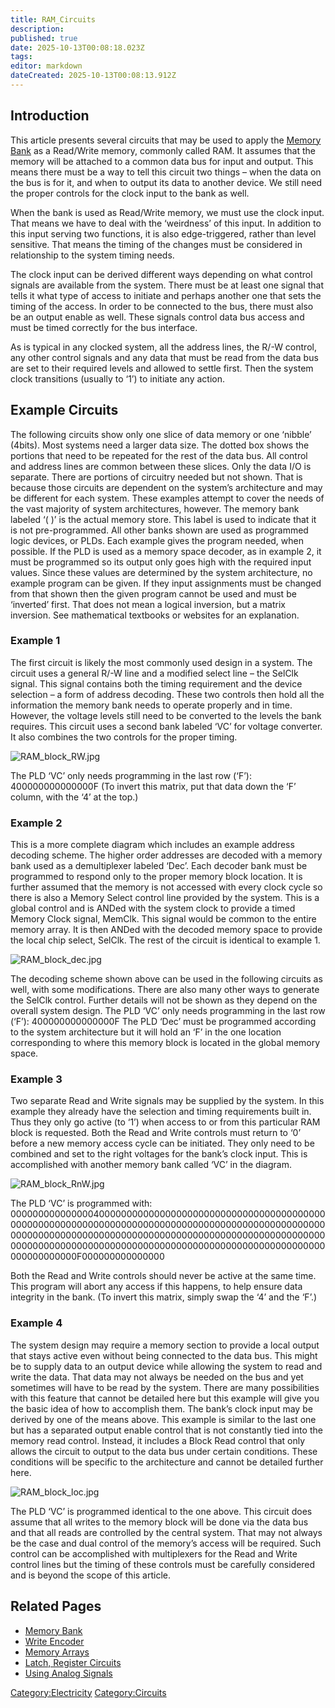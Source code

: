 ```yaml
---
title: RAM_Circuits
description: 
published: true
date: 2025-10-13T00:08:18.023Z
tags: 
editor: markdown
dateCreated: 2025-10-13T00:08:13.912Z
---
```


## Introduction

This article presents several circuits that may be used to apply the
[Memory Bank](../Recipaedia/Electrics/Memory_Bank.md "wikilink") as a Read/Write memory, commonly
called RAM. It assumes that the memory will be attached to a common data
bus for input and output. This means there must be a way to tell this
circuit two things – when the data on the bus is for it, and when to
output its data to another device. We still need the proper controls for
the clock input to the bank as well.

When the bank is used as Read/Write memory, we must use the clock input.
That means we have to deal with the ‘weirdness’ of this input. In
addition to this input serving two functions, it is also edge-triggered,
rather than level sensitive. That means the timing of the changes must
be considered in relationship to the system timing needs.

The clock input can be derived different ways depending on what control
signals are available from the system. There must be at least one signal
that tells it what type of access to initiate and perhaps another one
that sets the timing of the access. In order to be connected to the bus,
there must also be an output enable as well. These signals control data
bus access and must be timed correctly for the bus interface.

As is typical in any clocked system, all the address lines, the R/-W
control, any other control signals and any data that must be read from
the data bus are set to their required levels and allowed to settle
first. Then the system clock transitions (usually to ‘1’) to initiate
any action.

## Example Circuits

The following circuits show only one slice of data memory or one
‘nibble’ (4bits). Most systems need a larger data size. The dotted
box shows the portions that need to be repeated for the rest of the data
bus. All control and address lines are common between these slices. Only
the data I/O is separate. There are portions of circuitry needed but not
shown. That is because those circuits are dependent on the system’s
architecture and may be different for each system. These examples
attempt to cover the needs of the vast majority of system architectures,
however. The memory bank labeled ‘( )’ is the actual memory store. This
label is used to indicate that it is not pre-programmed. All other banks
shown are used as programmed logic devices, or PLDs. Each example gives
the program needed, when possible. If the PLD is used as a memory space
decoder, as in example 2, it must be programmed so its output only goes
high with the required input values. Since these values are determined
by the system architecture, no example program can be given. If they
input assignments must be changed from that shown then the given program
cannot be used and must be ‘inverted’ first. That does not mean a
logical inversion, but a matrix inversion. See mathematical textbooks or
websites for an explanation.

### Example 1

The first circuit is likely the most commonly used design in a system.
The circuit uses a general R/-W line and a modified select line – the
SelClk signal. This signal contains both the timing requirement and the
device selection – a form of address decoding. These two controls then
hold all the information the memory bank needs to operate properly and
in time. However, the voltage levels still need to be converted to the
levels the bank requires. This circuit uses a second bank labeled ‘VC’
for voltage converter. It also combines the two controls for the proper
timing.

<div style=″overflow:hidden″>

![RAM_block_RW.jpg](RAM_block_RW.jpg "RAM_block_RW.jpg")

</div>

The PLD ‘VC’ only needs programming in the last row (‘F’):
400000000000000F (To invert this matrix, put that data down the ‘F’
column, with the ‘4’ at the top.)

### Example 2

This is a more complete diagram which includes an example address
decoding scheme. The higher order addresses are decoded with a memory
bank used as a demultiplexer labeled ‘Dec’. Each decoder bank must be
programmed to respond only to the proper memory block location. It is
further assumed that the memory is not accessed with every clock cycle
so there is also a Memory Select control line provided by the system.
This is a global control and is ANDed with the system clock to provide a
timed Memory Clock signal, MemClk. This signal would be common to the
entire memory array. It is then ANDed with the decoded memory space to
provide the local chip select, SelClk. The rest of the circuit is
identical to example 1.

<div style=″overflow:hidden″>

![RAM_block_dec.jpg](RAM_block_dec.jpg "RAM_block_dec.jpg")

</div>

The decoding scheme shown above can be used in the following circuits as
well, with some modifications. There are also many other ways to
generate the SelClk control. Further details will not be shown as they
depend on the overall system design. The PLD ‘VC’ only needs programming
in the last row (‘F’): 400000000000000F The PLD ‘Dec’ must be programmed
according to the system architecture but it will hold an ‘F’ in the one
location corresponding to where this memory block is located in the
global memory space.

### Example 3

Two separate Read and Write signals may be supplied by the system. In
this example they already have the selection and timing requirements
built in. Thus they only go active (to ‘1’) when access to or from this
particular RAM block is requested. Both the Read and Write controls must
return to ‘0’ before a new memory access cycle can be initiated. They
only need to be combined and set to the right voltages for the bank’s
clock input. This is accomplished with another memory bank called ‘VC’
in the diagram.

<div style=″overflow:hidden″>

![RAM_block_RnW.jpg](RAM_block_RnW.jpg "RAM_block_RnW.jpg")

</div>

The PLD ‘VC’ is programmed with:
000000000000000400000000000000000000000000000000000000000000000000000000000000000000000000000000000000000000000000000000000000000000000000000000000000000000000000000000000000000000000000000000000000000000000000000000000000000000000000000000F000000000000000

Both the Read and Write controls should never be active at the same
time. This program will abort any access if this happens, to help ensure
data integrity in the bank. (To invert this matrix, simply swap the ‘4’
and the ‘F’.)

### Example 4

The system design may require a memory section to provide a local output
that stays active even without being connected to the data bus. This
might be to supply data to an output device while allowing the system to
read and write the data. That data may not always be needed on the bus
and yet sometimes will have to be read by the system. There are many
possibilities with this feature that cannot be detailed here but this
example will give you the basic idea of how to accomplish them. The
bank’s clock input may be derived by one of the means above. This
example is similar to the last one but has a separated output enable
control that is not constantly tied into the memory read control.
Instead, it includes a Block Read control that only allows the circuit
to output to the data bus under certain conditions. These conditions
will be specific to the architecture and cannot be detailed further
here.

<div style=″overflow:hidden″>

![RAM_block_loc.jpg](RAM_block_loc.jpg "RAM_block_loc.jpg")

</div>

The PLD ‘VC’ is programmed identical to the one above. This circuit does
assume that all writes to the memory block will be done via the data bus
and that all reads are controlled by the central system. That may not
always be the case and dual control of the memory’s access will be
required. Such control can be accomplished with multiplexers for the
Read and Write control lines but the timing of these controls must be
carefully considered and is beyond the scope of this article.

## Related Pages

  - [Memory Bank](../Recipaedia/Electrics/Memory_Bank.md "wikilink")
  - [Write Encoder](Write_Encoder "wikilink")
  - [Memory Arrays](Memory_Arrays "wikilink")
  - [Latch, Register Circuits](Latch,_Register_Circuits "wikilink")
  - [Using Analog Signals](Using_Analog_Signals.md "wikilink")

[Category:Electricity](Category:Electricity "wikilink")
[Category:Circuits](Category:Circuits "wikilink")